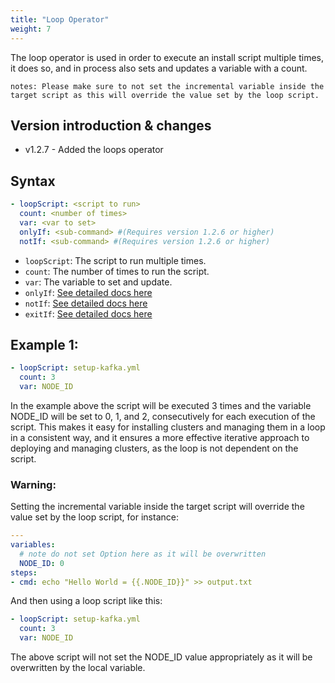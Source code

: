 ```yaml
---
title: "Loop Operator"
weight: 7
---
```

The loop operator is used in order to execute an install script multiple times, it does so, and in process also sets and updates a variable with a count.

``notes:
Please make sure to not set the incremental variable inside the target script as this will override the value set by the loop script.
``

## Version introduction & changes
* v1.2.7 - Added the loops operator

## Syntax

```yaml
- loopScript: <script to run>
  count: <number of times>
  var: <var to set>
  onlyIf: <sub-command> #(Requires version 1.2.6 or higher)
  notIf: <sub-command> #(Requires version 1.2.6 or higher)
```

* `loopScript`: The script to run multiple times.
* `count`: The number of times to run the script.
* `var`: The variable to set and update.
* `onlyIf`: [See detailed docs here](/operators/sub-commands)
* `notIf`: [See detailed docs here](/operators/sub-commands)
* `exitIf`: [See detailed docs here](/operators/sub-commands)

## Example 1:

```yaml
- loopScript: setup-kafka.yml
  count: 3
  var: NODE_ID
```

In the example above the script will be executed 3 times and the variable NODE_ID will be set to 0, 1, and 2, consecutively for each execution of the script.
This makes it easy for installing clusters and managing them in a loop in a consistent way, and it ensures a more effective iterative approach to deploying and managing clusters, as the loop is not dependent on the script.

### Warning:

Setting the incremental variable inside the target script will override the value set by the loop script, for instance:

```yaml
---
variables:
  # note do not set Option here as it will be overwritten
  NODE_ID: 0
steps:
- cmd: echo "Hello World = {{.NODE_ID}}" >> output.txt
```

And  then using a loop script like this:

```yaml
- loopScript: setup-kafka.yml
  count: 3
  var: NODE_ID
```

The above script will not set the NODE_ID value appropriately as it will be overwritten by the local variable.